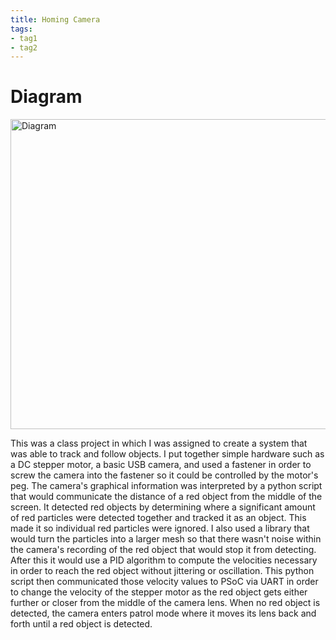 ```yaml
---
title: Homing Camera
tags:
- tag1
- tag2
---
```


# Diagram
<img width="597" height="496" alt="Diagram" src="https://github.com/user-attachments/assets/bd6117a0-6dd7-4a1c-ab41-f1e12e932fa7" />

This was a class project in which I was assigned to create a system that was able to track and follow objects. I put together simple hardware such as a DC stepper motor, a basic USB camera, and used a fastener in order to screw the camera into the fastener so it could be controlled by the motor's peg. The camera's graphical information was interpreted by a python script that would communicate the distance of a red object from the middle of the screen. It detected red objects by determining where a significant amount of red particles were detected together and tracked it as an object. This made it so individual red particles were ignored. I also used a library that would turn the particles into a larger mesh so that there wasn't noise within the camera's recording of the red object that would stop it from detecting. After this it would use a PID algorithm to compute the velocities necessary in order to reach the red object without jittering or oscillation. This python script then communicated those velocity values to PSoC via UART in order to change the velocity of the stepper motor as the red object gets either further or closer from the middle of the camera lens. When no red object is detected, the camera enters patrol mode where it moves its lens back and forth until a red object is detected.
